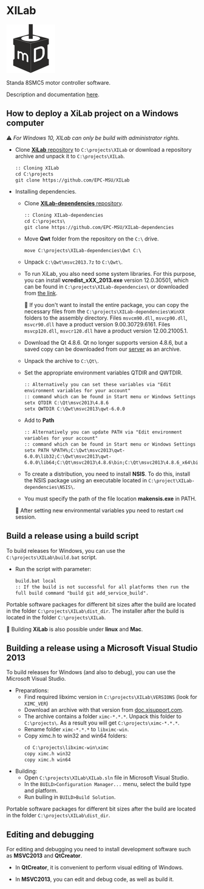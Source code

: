 # XILab

![](Resources/images/icons/motor_icon.png)

Standa 8SMC5 motor controller software.

Description and documentation [here](https://doc.xisupport.com/en/8smc5-usb/8SMCn-USB/XILab_application_Users_guide.html).

## How to deploy a XiLab project on a Windows computer

:warning: *For Windows 10, XILab can only be build with administrator rights.*

- Clone [**XiLab** repository](https://github.com/EPC-MSU/XILab) to `C:\projects\XILab` or download a repository archive and unpack it to `C:\projects\XILab`.
  
  ```batch
  :: Cloning XILab
  cd C:\projects
  git clone https://github.com/EPC-MSU/XILab
  ```

- Installing dependencies.
  
  - Clone  [**XILab-dependencies** repository](https://github.com/EPC-MSU/XILab-dependencies).
    
    ```batch
    :: Cloning XILab-dependencies
    cd C:\projects\
    git clone https://github.com/EPC-MSU/XILab-dependencies
    ```
  
  - Move **Qwt** folder from the repository  on the `C:\` drive.
    
    ```batch
    move C:\projects\XILab-dependencies\Qwt C:\
    ```
  
  - Unpack `C:\Qwt\msvc2013.7z` to `C:\Qwt\`.
  
  - To run XiLab, you also need some system libraries. For this purpose, you can install **vcredist_xXX_2013.exe**  version 12.0.30501, which can be found in `C:\projects\XILab-dependencies\` or downloaded from [the link](https://www.microsoft.com/en-us/download/details.aspx?id=40784). 
    
     :bookmark_tabs: If you don't want to install the entire package, you can copy the necessary files from the `C:\projects\XILab-dependencies\WinXX` folders to the assembly directory.  Files `msvcm90.dll`, `msvcp90.dll`, `msvcr90.dll` have a product version 9.00.30729.6161. Files `msvcp120.dll`, `msvcr120.dll` have a product version 12.00.21005.1.
  
  - Download the Qt 4.8.6. Qt no longer supports version 4.8.6, but a saved copy can be downloaded from our [server](https://files.xisupport.com/XiLab_dependencies/Qt/msvc2013.7z) as an archive.
  
  - Unpack the archive to `C:\Qt\`.
  
  - Set the appropriate environment variables QTDIR and QWTDIR.
    
    ```batch
    :: Alternatively you can set these variables via "Edit environment variables for your account"
    :: command which can be found in Start menu or Windows Settings
    setx QTDIR C:\Qt\msvc2013\4.8.6
    setx QWTDIR C:\Qwt\msvc2013\qwt-6.0.0
    ```
  
  - Add to **Path** 
    
    ```batch
    :: Alternatively you can update PATH via "Edit environment variables for your account"
    :: command which can be found in Start menu or Windows Settings
    setx PATH %PATH%;C:\Qwt\msvc2013\qwt-6.0.0\lib32;C:\Qwt\msvc2013\qwt-6.0.0\lib64;C:\Qt\msvc2013\4.8.6\bin;C:\Qt\msvc2013\4.8.6_x64\bin
    ```
  
  - To create a distribution, you need to install **NSIS**. To do this, install the NSIS package using an executable located in `C:\project\XILab-dependencies\NSIS\`.
  
  - You must specify the path of the file location **makensis.exe** in PATH.
  
  :bookmark_tabs: After setting new environmental variables ypu need to restart `cmd` session.

## Build a release using a build script

To build releases for Windows, you can use the `C:\projects\XILab\build.bat` script.

- Run the script with parameter:
  
  ```batch
  build.bat local
  :: If the build is not successful for all platforms then run the full build command "build git add_service_build".
  ```

Portable software packages for different bit sizes after the build are located in the folder `C:\projects\XILab\dist_dir`.
 The installer after the build is located in the folder `C:\projects\XILab`.

:bookmark_tabs: Building **XiLab** is also possible under **linux** and **Mac**.

## Building a release using a Microsoft Visual Studio 2013

To build releases for Windows (and also to debug), you can use the  Microsoft Visual Studio.
* Preparations:
  - Find required libximc version in `C:\projects\XILab\VERSIONS` (look for `XIMC_VER`)
  - Download an archive with that version from [doc.xisupport.com](doc.xisupport.com).
  - The archive contains a folder `ximc-*.*.*`. Unpack this folder to `C:\projects\`. As a result you will get `C:\projects\ximc-*.*.*`.
  - Rename folder `ximc-*.*.*` to `libximc-win`.
  - Copy ximc.h to win32 and win64 folders:
    ```batch
    cd C:\projects\libximc-win\ximc
    copy ximc.h win32
    copy ximc.h win64
    ```
* Building:
  - Open `C:\projects\XILab\XILab.sln` file in Microsoft Visual Studio.
  -  In the `BUILD>Configuration Manager...` menu, select the build type and platform.
  - Run builing in `BUILD>Build Solution`.

Portable software packages for different bit sizes after the build are located in the folder `C:\projects\XILab\dist_dir`.

## Editing and debugging

For editing and debugging you need to install development software such as **MSVC2013** and **QtCreator**.

* In **QtCreator**, it is convenient to perform visual editing of Windows.

* In **MSVC2013**, you can edit and debug code, as well as build it.